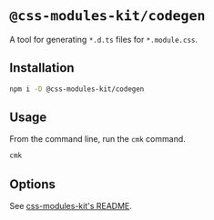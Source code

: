 # `@css-modules-kit/codegen`

A tool for generating `*.d.ts` files for `*.module.css`.

## Installation

```bash
npm i -D @css-modules-kit/codegen
```

## Usage

From the command line, run the `cmk` command.

```bash
cmk
```

## Options

See [css-modules-kit's README](https://github.com/mizdra/css-modules-kit?tab=readme-ov-file#options).
